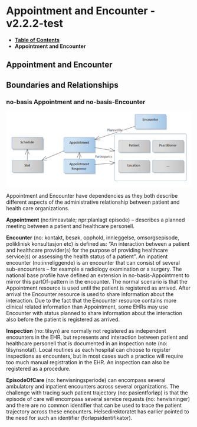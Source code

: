 # Appointment and Encounter - v2.2.2-test

* [**Table of Contents**](toc.md)
* **Appointment and Encounter**

## Appointment and Encounter

## Boundaries and Relationships

### no-basis Appointment and no-basis-Encounter

![](no-basis-Workflow-Management.png)

Appointment and Encounter have dependencies as they both describe different aspects of the administrative relationship between patient and health care organizations.

**Appointment** (no:timeavtale; npr:planlagt episode) – describes a planned meeting between a patient and healthcare personell.

**Encounter** (no: kontakt, besøk, opphold, innleggelse, omsorgsepisode, poliklinisk konsultasjon etc) is defined as: “An interaction between a patient and healthcare provider(s) for the purpose of providing healthcare service(s) or assessing the health status of a patient”. An inpatient encounter (no:inneliggende) is an encounter that can consist of several sub-encounters – for example a radiology examination or a surgery. The national base profile have defined an extension in no-basis-Appointment to mirror this partOf-pattern in the encounter.
 The normal scenario is that the Appointment resource is used until the patient is registered as arrived. After arrival the Encounter resource is used to share information about the interaction. Due to the fact that the Encounter resource contains more clinical related information than Appointment, some EHRs may use Encounter with status planned to share information about the interaction also before the patient is registered as arrived.

**Inspection** (no: tilsyn) are normally not registered as independent encounters in the EHR, but represents and interaction between patient and healthcare personell that is documented in an inspection note (no: tilsynsnotat). Local routines as each hospital can choose to register inspections as encounters, but in most cases such a practice will require too much manual registration in the EHR. An inspection can also be registered as a procedure.

**EpisodeOfCare** (no: henvisningsperiode) can encompass several ambulatory and inpatient encounters across several organizations. The challenge with tracing such patient trajectory (no: pasientforløp) is that the episode of care will encompass several service requests (no: henvisninger) and there are no common identifier that can be used to trace the patient trajectory across these encounters. Helsedirektoratet has earlier pointed to the need for such an identifier (forløpsidentifikator).

